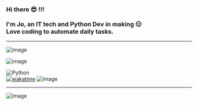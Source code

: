 <h3 align="left">Hi there 😎 !!!<br><br>I'm Jo, an IT tech and Python Dev in making 😑</br>Love coding to automate daily tasks.</h3>

***


![image](https://github-profile-summary-cards.vercel.app/api/cards/profile-details?username=gelndjj&theme=dark)

![image](https://github-readme-streak-stats.herokuapp.com/?user=gelndjj&theme=highcontrast)

![Python](https://img.shields.io/badge/python-3670A0?style=for-the-badge&logo=python&logoColor=ffdd54)</br>
[![wakatime](https://wakatime.com/badge/user/cbe74224-eaee-41c4-88b0-e984310ae2d8/project/365244f0-4ccc-44be-84f8-5af2b548cf9e.svg)](https://wakatime.com/badge/user/cbe74224-eaee-41c4-88b0-e984310ae2d8/project/365244f0-4ccc-44be-84f8-5af2b548cf9e)  ![image](https://hits.seeyoufarm.com/api/count/incr/badge.svg?url=https%3A%2F%2Fgithub.com%2F{username}1212%2Fhit-counter)

[//]: # (<h3 align="left">Support</h3>)

[//]: # (<p><a href="https://ko-fi.com/gelndjj"> <img align="left" src="https://cdn.ko-fi.com/cdn/kofi3.png?v=3" height="50" width="210" alt="gelndjj" /></a><p/>)

***

![image](https://github-profile-trophy.vercel.app/?username=gelndjj&theme=dark)

